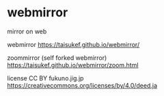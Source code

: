 # webmirror
mirror on web  

webmirror
https://taisukef.github.io/webmirror/  

zoommirror (self forked webmirror)  
https://taisukef.github.io/webmirror/zoom.html  

license
CC BY fukuno.jig.jp  
https://creativecommons.org/licenses/by/4.0/deed.ja  

